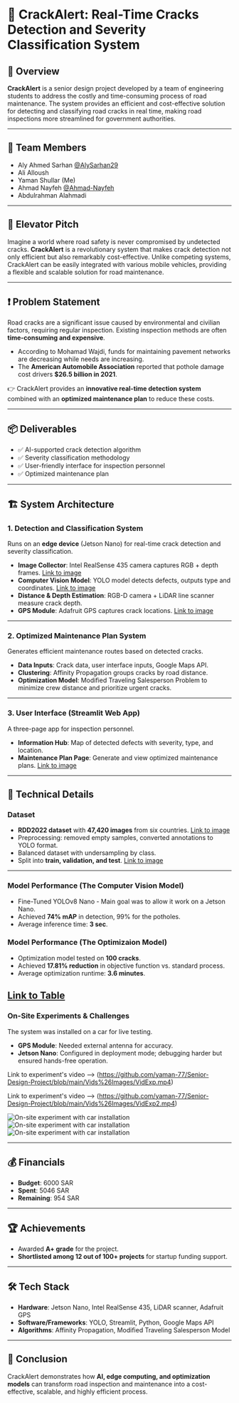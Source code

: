 # 🚗 CrackAlert: Real-Time Cracks Detection and Severity Classification System  

## 📌 Overview  
**CrackAlert** is a senior design project developed by a team of engineering students to address the costly and time-consuming process of road maintenance. The system provides an efficient and cost-effective solution for detecting and classifying road cracks in real time, making road inspections more streamlined for government authorities.  

---

## 👥 Team Members  
- Aly Ahmed Sarhan [@AlySarhan29](https://github.com/AlySarhan29)
- Ali Alloush  
- Yaman Shullar (Me)
- Ahmad Nayfeh [@Ahmad-Nayfeh](https://github.com/Ahmad-Nayfeh)
- Abdulrahman Alahmadi  

---

## 🎤 Elevator Pitch  
Imagine a world where road safety is never compromised by undetected cracks. **CrackAlert** is a revolutionary system that makes crack detection not only efficient but also remarkably cost-effective. Unlike competing systems, CrackAlert can be easily integrated with various mobile vehicles, providing a flexible and scalable solution for road maintenance.  

---

## ❗ Problem Statement  
Road cracks are a significant issue caused by environmental and civilian factors, requiring regular inspection. Existing inspection methods are often **time-consuming and expensive**.  

- According to Mohamad Wajdi, funds for maintaining pavement networks are decreasing while needs are increasing.  
- The **American Automobile Association** reported that pothole damage cost drivers **$26.5 billion in 2021**.  

👉 CrackAlert provides an **innovative real-time detection system** combined with an **optimized maintenance plan** to reduce these costs.  

---

## 📦 Deliverables  
- ✅ AI-supported crack detection algorithm  
- ✅ Severity classification methodology  
- ✅ User-friendly interface for inspection personnel  
- ✅ Optimized maintenance plan  

---

## 🏗️ System Architecture  

### 1. Detection and Classification System  
Runs on an **edge device** (Jetson Nano) for real-time crack detection and severity classification.  
- **Image Collector**: Intel RealSense 435 camera captures RGB + depth frames. [Link to image](https://github.com/yaman-77/Senior-Design-Project/blob/main/Vids%26Images/Intel%20RealSense%20Camera.jpg)
- **Computer Vision Model**: YOLO model detects defects, outputs type and coordinates. [Link to image](https://github.com/yaman-77/Senior-Design-Project/blob/main/Vids%26Images/YOLODetectionProcess.png)
- **Distance & Depth Estimation**: RGB-D camera + LiDAR line scanner measure crack depth.  
- **GPS Module**: Adafruit GPS captures crack locations. [Link to image](https://github.com/yaman-77/Senior-Design-Project/blob/main/Vids%26Images/AdafruitGPS.png)


---

### 2. Optimized Maintenance Plan System  
Generates efficient maintenance routes based on detected cracks.  

- **Data Inputs**: Crack data, user interface inputs, Google Maps API.  
- **Clustering**: Affinity Propagation groups cracks by road distance.  
- **Optimization Model**: Modified Traveling Salesperson Problem to minimize crew distance and prioritize urgent cracks.  

---

### 3. User Interface (Streamlit Web App)  
A three-page app for inspection personnel.  

- **Information Hub**: Map of detected defects with severity, type, and location.  
- **Maintenance Plan Page**: Generate and view optimized maintenance plans. [Link to image](https://github.com/yaman-77/Senior-Design-Project/blob/main/Vids%26Images/Maintain.png)

---

## 🔬 Technical Details  

### Dataset  
- **RDD2022 dataset** with **47,420 images** from six countries. [Link to image](https://github.com/yaman-77/Senior-Design-Project/blob/main/Vids%26Images/ImagesPerCountry.png)
- Preprocessing: removed empty samples, converted annotations to YOLO format.  
- Balanced dataset with undersampling by class.  
- Split into **train, validation, and test**. [Link to image](https://github.com/yaman-77/Senior-Design-Project/blob/main/Vids%26Images/SplitsTtainTest.png)

---

### Model Performance (The Computer Vision Model)
- Fine-Tuned YOLOv8 Nano - Main goal was to allow it work on a Jetson Nano.  
- Achieved **74% mAP** in detection, 99% for the potholes.  
- Average inference time: **3 sec**.  


### Model Performance (The Optimizaion Model)
- Optimization model tested on **100 cracks**.  
- Achieved **17.81% reduction** in objective function vs. standard process.  
- Average optimization runtime: **3.6 minutes**.  

[Link to Table](https://github.com/yaman-77/Senior-Design-Project/blob/main/Vids%26Images/Optimization.png)
---

### On-Site Experiments & Challenges  
The system was installed on a car for live testing.  

- **GPS Module**: Needed external antenna for accuracy.  
- **Jetson Nano**: Configured in deployment mode; debugging harder but ensured hands-free operation.  


Link to experiment's video --> (https://github.com/yaman-77/Senior-Design-Project/blob/main/Vids%26Images/VidExp.mp4)

Link to experiment's video --> (https://github.com/yaman-77/Senior-Design-Project/blob/main/Vids%26Images/VidExp2.mp4)


![On-site experiment with car installation](https://github.com/yaman-77/Senior-Design-Project/blob/main/Vids%26Images/Exp1.jpg)
![On-site experiment with car installation](https://github.com/yaman-77/Senior-Design-Project/blob/main/Vids%26Images/Exp2.jpg)
![On-site experiment with car installation](https://github.com/yaman-77/Senior-Design-Project/blob/main/Vids%26Images/Exp3.jpg)





---

## 💰 Financials  
- **Budget**: 6000 SAR  
- **Spent**: 5046 SAR  
- **Remaining**: 954 SAR  

---

## 🏆 Achievements  
- Awarded **A+ grade** for the project.  
- **Shortlisted among 12 out of 100+ projects** for startup funding support.  

---

## 🛠️ Tech Stack  
- **Hardware**: Jetson Nano, Intel RealSense 435, LiDAR scanner, Adafruit GPS  
- **Software/Frameworks**: YOLO, Streamlit, Python, Google Maps API  
- **Algorithms**: Affinity Propagation, Modified Traveling Salesperson Model  

---

## 📌 Conclusion  
CrackAlert demonstrates how **AI, edge computing, and optimization models** can transform road inspection and maintenance into a cost-effective, scalable, and highly efficient process.  
